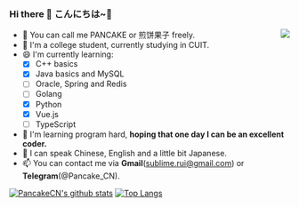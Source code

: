 ### Hi there 👋 こんにちは~🎈

<!--
**PancakeCN/PancakeCN** is a ✨ _special_ ✨ repository because its `README.md` (this file) appears on your GitHub profile.

Here are some ideas to get you started:
-->
<img align="right" src="https://count.getloli.com/get/@PancakeCN?theme=rule34" />

- 🌮 You can call me PANCAKE or 煎饼果子 freely.
- 🔭 I'm a college student, currently studying in CUIT.
- 😄 I'm currently learning:
  - [x] C++ basics
  - [x] Java basics and MySQL
  - [ ] Oracle, Spring and Redis
  - [ ] Golang
  - [x] Python
  - [x] Vue.js
  - [ ] TypeScript
- 🍗 I'm learning program hard, **hoping that one day I can be an excellent coder.**
- 💬 I can speak Chinese, English and a little bit Japanese.
- 📫 You can contact me via **Gmail**(sublime.rui@gmail.com) or **Telegram**(@Pancake_CN).

[![PancakeCN's github stats](https://github-readme-stats.vercel.app/api?username=PancakeCN&hide_title=true)](https://github.com/anuraghazra/github-readme-stats)
[![Top Langs](https://github-readme-stats.vercel.app/api/top-langs/?username=PancakeCN&layout=compact)](https://github.com/anuraghazra/github-readme-stats)

<!--
[![PancakeCN's github stats](https://github-readme-stats.vercel.app/api?username=cwxyr)](https://github.com/cwxyr/github-readme-stats)
- 👯 I’m looking to collaborate on ...
- 🤔 I’m looking for help with ...
- 💬 Ask me about ...
- 📫 How to reach me: ...
- 😄 Pronouns: ...
- ⚡ Fun fact: ...
-->
